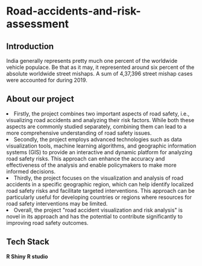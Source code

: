 # Road-accidents-and-risk-assessment

## Introduction
India generally represents pretty much one percent of the worldwide vehicle populace. Be that as it may, it represented around six percent of the absolute worldwide street mishaps. A sum of 4,37,396 street mishap cases were accounted for during 2019. 

## About our project

<li>Firstly, the project combines two important aspects of road safety, i.e., visualizing road accidents and analyzing their risk factors. While both these aspects are commonly studied separately, combining them can lead to a more comprehensive understanding of road safety issues.</li>
<li>Secondly, the project employs advanced technologies such as data visualization tools, machine learning algorithms, and geographic information systems (GIS) to provide an interactive and dynamic platform for analyzing road safety risks. This approach can enhance the accuracy and effectiveness of the analysis and enable policymakers to make more informed decisions.</li>
<li>Thirdly, the project focuses on the visualization and analysis of road accidents in a specific geographic region, which can help identify localized road safety risks and facilitate targeted interventions. This approach can be particularly useful for developing countries or regions where resources for road safety interventions may be limited.</li>
<li>Overall, the project "road accident visualization and risk analysis" is novel in its approach and has the potential to contribute significantly to improving road safety outcomes.</li>


## Tech Stack

**R Shiny**
**R studio**
